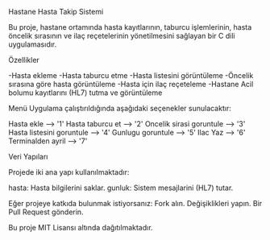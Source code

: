 Hastane Hasta Takip Sistemi

Bu proje, hastane ortamında hasta kayıtlarının, taburcu işlemlerinin, hasta öncelik sırasının ve ilaç reçetelerinin yönetilmesini sağlayan bir C dili uygulamasıdır.




Özellikler

-Hasta ekleme
-Hasta taburcu etme
-Hasta listesini görüntüleme
-Öncelik sırasına göre hasta görüntüleme
-Hasta için ilaç reçeteleme
-Hastane Acil bolumu kayıtlarını (HL7) tutma ve görüntüleme

Menü
Uygulama çalıştırıldığında aşağıdaki seçenekler sunulacaktır:

Hasta ekle                --> '1'
Hasta taburcu et          --> '2'
Oncelik sirasi goruntule  --> '3'
Hasta listesini goruntule --> '4'
Gunlugu goruntule         --> '5'
Ilac Yaz                  --> '6'
Terminalden ayril         --> '7'

Veri Yapıları

Projede iki ana yapı kullanılmaktadır:

hasta: Hasta bilgilerini saklar.
gunluk: Sistem mesajlarini (HL7) tutar.



Eğer projeye katkıda bulunmak istiyorsanız:
Fork alın.
Değişiklikleri yapın.
Bir Pull Request gönderin.



Bu proje MIT Lisansı altında dağıtılmaktadır.
